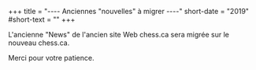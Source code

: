 +++
title = "---- Anciennes \"nouvelles\" à migrer ----"
short-date = "2019"
#short-text = ""
+++

L'ancienne "News" de l'ancien site Web chess.ca sera migrée
sur le nouveau chess.ca.

Merci pour votre patience.